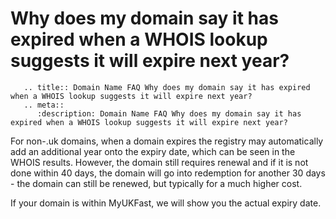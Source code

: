 # Why does my domain say it has expired when a WHOIS lookup suggests it will expire next year?

```eval_rst
   .. title:: Domain Name FAQ Why does my domain say it has expired when a WHOIS lookup suggests it will expire next year?
   .. meta::
      :description: Domain Name FAQ Why does my domain say it has expired when a WHOIS lookup suggests it will expire next year?
```


For non-.uk domains, when a domain expires the registry may automatically add an additional year onto the expiry date, which can be seen in the WHOIS results. However, the domain still requires renewal and if it is not done within 40 days, the domain will go into redemption for another 30 days - the domain can still be renewed, but typically for a much higher cost.



If your domain is within MyUKFast, we will show you the actual expiry date.

